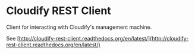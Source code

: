 Cloudify REST Client
====================

Client for interacting with Cloudify's management machine.

See [http://cloudify-rest-client.readthedocs.org/en/latest/](http://cloudify-rest-client.readthedocs.org/en/latest/)